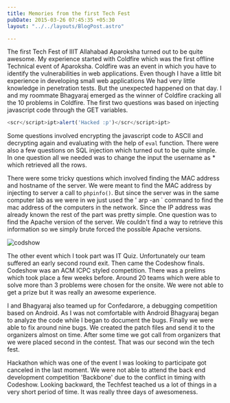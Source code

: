 ```yaml
---
title: Memories from the first Tech Fest
pubDate: 2015-03-26 07:45:35 +05:30
layout: "../../layouts/BlogPost.astro"

---
```


The first Tech Fest of IIIT Allahabad Aparoksha turned out to be quite awesome. My experience started with Coldfire which was the first offline Technical event of Aparoksha.  Coldfire was an event in which you have to identify the vulnerabilities in web applications. Even though I have a little bit experience in developing small web applications We had very little knowledge in penetration tests. But the unexpected happened on that day. I and my roommate Bhagyaraj emerged as the winner of Coldfire cracking all the 10 problems in Coldfire. The first two questions was based on injecting javascript code through the GET variables.

```js
<scr</script>ipt>alert('Hacked :p')</scr</script>ipt>
```

Some questions involved encrypting the javascript code to ASCII and decrypting again and evaluating with the help of `eval` function. There were also a few questions on SQL injection which turned out to be quite simple. In one question all we needed was to change the input the username as * which retrieved all the rows.

There were some tricky questions which involved finding the MAC address and hostname of the server. We were meant to find the MAC address by injecting to server a call to `phpinfo()`. But since the server was in the same computer lab as we were in we just used the ' arp -an ` command to find the mac address of the computers in the network. Since the IP address was already known the rest of the part was pretty simple. One question was to find the Apache version of the server. We couldn't find a way to retrieve this information so we simply brute forced the possible Apache versions.

![codshow](https://raw.githubusercontent.com/hackerkid/blog/master/images/codeshow.jpg)

The other event which I took part was IT Quiz. Unfortunately our team suffered an early second round exit. Then came the Codeshow finals. Codeshow was an ACM ICPC styled competition. There was a prelims which took place a few weeks before. Around 20 teams which were able to solve more than 3 problems were chosen for the onsite. We were not able to get a prize but it was really an awesome experience.

I and Bhagyaraj also teamed up for Confedarore, a debugging competition based on Android. As I was not comfortable with Android Bhagyaraj began to analyze the code while I began to document the bugs. Finally we were able to fix around nine bugs. We created the patch files and send it to the organizers almost on time. After some time we got call from organizers that we were placed second in the contest. That was our second win the tech fest.

Hackathon which was one of the event I was looking to participate got canceled in the last moment. We were not able to attend the back end development competition 'Backbone' due to the conflict in timing with Codeshow. Looking backward, the Techfest teached us  a lot of things in a very short period of time. It was really three days of awesomeness.



